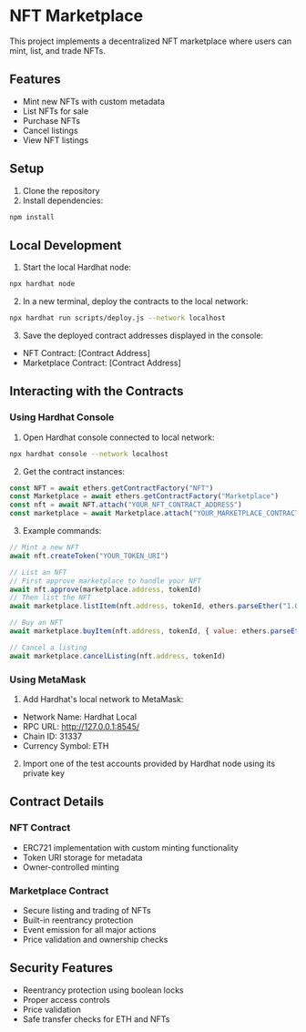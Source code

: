 # NFT Marketplace

This project implements a decentralized NFT marketplace where users can mint, list, and trade NFTs.

## Features

- Mint new NFTs with custom metadata
- List NFTs for sale
- Purchase NFTs
- Cancel listings
- View NFT listings

## Setup

1. Clone the repository
2. Install dependencies:
```bash
npm install
```

## Local Development

1. Start the local Hardhat node:
```bash
npx hardhat node
```

2. In a new terminal, deploy the contracts to the local network:
```bash
npx hardhat run scripts/deploy.js --network localhost
```

3. Save the deployed contract addresses displayed in the console:
- NFT Contract: [Contract Address]
- Marketplace Contract: [Contract Address]

## Interacting with the Contracts

### Using Hardhat Console

1. Open Hardhat console connected to local network:
```bash
npx hardhat console --network localhost
```

2. Get the contract instances:
```javascript
const NFT = await ethers.getContractFactory("NFT")
const Marketplace = await ethers.getContractFactory("Marketplace")
const nft = await NFT.attach("YOUR_NFT_CONTRACT_ADDRESS")
const marketplace = await Marketplace.attach("YOUR_MARKETPLACE_CONTRACT_ADDRESS")
```

3. Example commands:
```javascript
// Mint a new NFT
await nft.createToken("YOUR_TOKEN_URI")

// List an NFT
// First approve marketplace to handle your NFT
await nft.approve(marketplace.address, tokenId)
// Then list the NFT
await marketplace.listItem(nft.address, tokenId, ethers.parseEther("1.0"))

// Buy an NFT
await marketplace.buyItem(nft.address, tokenId, { value: ethers.parseEther("1.0") })

// Cancel a listing
await marketplace.cancelListing(nft.address, tokenId)
```

### Using MetaMask

1. Add Hardhat's local network to MetaMask:
- Network Name: Hardhat Local
- RPC URL: http://127.0.0.1:8545/
- Chain ID: 31337
- Currency Symbol: ETH

2. Import one of the test accounts provided by Hardhat node using its private key

## Contract Details

### NFT Contract
- ERC721 implementation with custom minting functionality
- Token URI storage for metadata
- Owner-controlled minting

### Marketplace Contract
- Secure listing and trading of NFTs
- Built-in reentrancy protection
- Event emission for all major actions
- Price validation and ownership checks

## Security Features

- Reentrancy protection using boolean locks
- Proper access controls
- Price validation
- Safe transfer checks for ETH and NFTs

